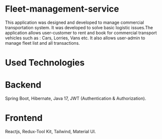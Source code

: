 # Fleet-management-service
This application was designed and developed to manage commercial transportation system. It was developed to solve basic logistic issues.The application allows user-customer to rent and book for commercial transport vehicles such as : Cars, Lorries, Vans etc. It also allows user-admin to manage fleet list and all transactions.
# Used Technologies
# Backend  
Spring Boot, 
Hibernate, 
Java 17,
JWT (Authentication & Authorization).
# Frontend 
Reactjs,
Redux-Tool Kit,
Tailwind,
Material UI. 
